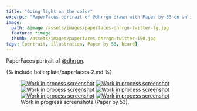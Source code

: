 ```yaml
---
title: "Going light on the color"
excerpt: "PaperFaces portrait of @dhrrgn drawn with Paper by 53 on an iPad."
image: 
  path: &image /assets/images/paperfaces-dhrrgn-twitter-lg.jpg 
  feature: *image
  thumb: /assets/images/paperfaces-dhrrgn-twitter-150.jpg
tags: [portrait, illustration, Paper by 53, beard]
---
```


PaperFaces portrait of [@dhrrgn](http://twitter.com/dhrrgn).

{% include boilerplate/paperfaces-2.md %}

<figure class="half">
	<a href="{{ site.url }}/assets/images/paperfaces-dhrrgn-process-1-lg.jpg"><img src="{{ site.url }}/assets/images/paperfaces-dhrrgn-process-1-600.jpg" alt="Work in process screenshot"></a>
	<a href="{{ site.url }}/assets/images/paperfaces-dhrrgn-process-2-lg.jpg"><img src="{{ site.url }}/assets/images/paperfaces-dhrrgn-process-2-600.jpg" alt="Work in process screenshot"></a>
	<a href="{{ site.url }}/assets/images/paperfaces-dhrrgn-process-3-lg.jpg"><img src="{{ site.url }}/assets/images/paperfaces-dhrrgn-process-3-600.jpg" alt="Work in process screenshot"></a>
	<a href="{{ site.url }}/assets/images/paperfaces-dhrrgn-process-4-lg.jpg"><img src="{{ site.url }}/assets/images/paperfaces-dhrrgn-process-4-600.jpg" alt="Work in process screenshot"></a>
	<a href="{{ site.url }}/assets/images/paperfaces-dhrrgn-process-5-lg.jpg"><img src="{{ site.url }}/assets/images/paperfaces-dhrrgn-process-5-600.jpg" alt="Work in process screenshot"></a>
	<a href="{{ site.url }}/assets/images/paperfaces-dhrrgn-process-6-lg.jpg"><img src="{{ site.url }}/assets/images/paperfaces-dhrrgn-process-6-600.jpg" alt="Work in process screenshot"></a>
	<figcaption>Work in progress screenshots (Paper by 53).</figcaption>
</figure>